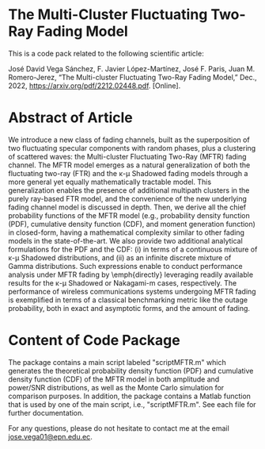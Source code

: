 # The Multi-Cluster Fluctuating Two-Ray Fading Model
This is a code pack related to the following scientific article:

José David Vega Sánchez, F. Javier López-Martínez, José F. Paris, Juan M. Romero-Jerez, “The Multi-cluster Fluctuating Two-Ray Fading Model,” Dec., 2022, https://arxiv.org/pdf/2212.02448.pdf. [Online].

# Abstract of Article

We introduce a new class of fading channels, built as the superposition of two fluctuating specular components with random phases, plus a clustering of scattered waves: the Multi-cluster Fluctuating Two-Ray (MFTR) fading channel. The MFTR model emerges as a natural generalization of both the fluctuating two-ray (FTR) and the κ-μ Shadowed fading models through a more general yet equally mathematically tractable model. This generalization enables the presence of additional multipath clusters in the purely ray-based FTR model, and the convenience of the new underlying fading channel model is discussed in depth. Then, we derive all the chief probability functions of the MFTR model (e.g., probability density function (PDF), cumulative density function (CDF), and moment generation function) in closed-form, having a mathematical complexity similar to other fading models in the state-of-the-art. We also provide two additional analytical formulations for the PDF and the CDF: (i) in terms of a continuous mixture of κ-μ Shadowed distributions, and (ii) as an infinite discrete mixture of Gamma distributions. Such expressions enable to conduct performance analysis under MFTR fading by \emph{directly} leveraging readily available results for the κ-μ Shadowed or Nakagami-m cases, respectively. The performance of wireless communications systems undergoing MFTR fading is exemplified in terms of a classical benchmarking metric like the outage probability, both in exact and asymptotic forms, and the amount of fading.

# Content of Code Package

The package contains a main script labeled "scriptMFTR.m" which generates the theoretical probability density function (PDF) and cumulative density function (CDF) of the MFTR model in both amplitude and power/SNR distributions, as well as the Monte Carlo simulation for comparison purposes. In addition, the package contains a Matlab function that is used by one of the main script, i.e., "scriptMFTR.m". See each file for further documentation.

For any questions, please do not hesitate to contact me at the email jose.vega01@epn.edu.ec.

